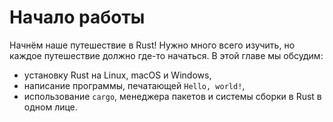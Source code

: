 # Начало работы

Начнём наше путешествие в Rust! Нужно много всего изучить, но каждое путешествие должно где-то начаться. В этой главе мы обсудим:

- установку Rust на Linux, macOS и Windows,
- написание программы, печатающей `Hello, world!`,
- использование `cargo`, менеджера пакетов и системы сборки в Rust в одном лице.
